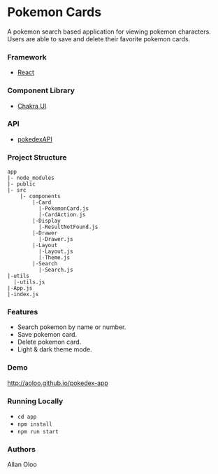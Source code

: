 # Pokemon Cards

A pokemon search based application for viewing pokemon characters. Users are able to save and delete their favorite pokemon cards.

### Framework

- [React](https://reactjs.org/)

### Component Library

- [Chakra UI](https://chakra-ui.com/)

### API

- [pokedexAPI](https://pokeapi.co/)

### Project Structure

    app
    |- node_modules
    |- public
    |- src
        |- components
            |-Card
              |-PokemonCard.js
              |-CardAction.js
            |-Display
              |-ResultNotFound.js
            |-Drawer
              |-Drawer.js
            |-Layout
              |-Layout.js
              |-Theme.js
            |-Search
              |-Search.js
    |-utils
      |-utils.js
    |-App.js
    |-index.js

### Features 
- Search pokemon by name or number.
- Save pokemon card.
- Delete pokemon card.
- Light & dark theme mode.

### Demo
http://aoloo.github.io/pokedex-app

### Running Locally

- `cd app`
- `npm install`
- `npm run start`

### Authors

Allan Oloo
